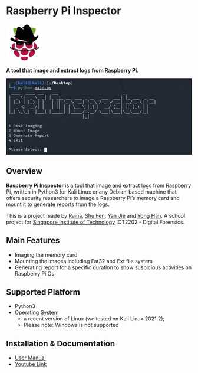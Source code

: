 # Raspberry Pi Inspector
<img src="images/logo.png" width="100"/>

**A tool that image and extract logs from Raspberry Pi.**

<img src="images/mainmenu.png" />

## Overview
**Raspberry Pi Inspector** is a tool that image and extract logs from Raspberry Pi, written in Python3 for Kali Linux or any Debian-based machine that offers security researchers to image a Raspberry Pi’s memory card and mount it to generate reports from the logs.

This is a project made by [Raina](https://github.com/rainyraina), [Shu Fen](https://github.com/shufenlim), [Yan Jie](https://github.com/yanjiex-x) and [Yong Han](https://github.com/hammieee). A school project for [Singapore Institute of Technology](https://www.singaporetech.edu.sg/modules/2583?page=1) ICT2202 - Digital Forensics.

## Main Features
- Imaging the memory card
- Mounting the images including Fat32 and Ext file system
- Generating report for a specific duration to show suspicious activities on Raspberry Pi Os

## Supported Platform 
- Python3
- Operating System
  - a recent version of Linux (we tested on Kali Linux 2021.2);
  - Please note: Windows is not supported


## Installation & Documentation

- [User Manual](https://github.com/hammieee/ICT2202-Assignment1-RPIInspector/wiki/User-Manual)
- [Youtube Link](https://www.youtube.com/watch?v=Nn7XksMK7q8)
